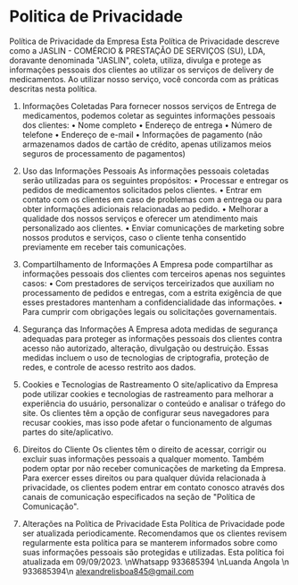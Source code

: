 # Politica de Privacidade
Política de Privacidade da Empresa
Esta Política de Privacidade descreve como a JASLIN - COMÉRCIO & PRESTAÇÃO DE SERVIÇOS (SU), LDA, doravante denominada "JASLIN", coleta, utiliza, divulga e protege as informações pessoais dos clientes ao utilizar os serviços de delivery de medicamentos. Ao utilizar nosso serviço, você concorda com as práticas descritas nesta política.
1. Informações Coletadas
Para fornecer nossos serviços de Entrega de medicamentos, podemos coletar as seguintes informações pessoais dos clientes:
•	Nome completo
•	Endereço de entrega
•	Número de telefone
•	Endereço de e-mail
•	Informações de pagamento (não armazenamos dados de cartão de crédito, apenas utilizamos meios seguros de processamento de pagamentos)
2. Uso das Informações Pessoais
As informações pessoais coletadas serão utilizadas para os seguintes propósitos:
•	Processar e entregar os pedidos de medicamentos solicitados pelos clientes.
•	Entrar em contato com os clientes em caso de problemas com a entrega ou para obter informações adicionais relacionadas ao pedido.
•	Melhorar a qualidade dos nossos serviços e oferecer um atendimento mais personalizado aos clientes.
•	Enviar comunicações de marketing sobre nossos produtos e serviços, caso o cliente tenha consentido previamente em receber tais comunicações.

3. Compartilhamento de Informações
A Empresa pode compartilhar as informações pessoais dos clientes com terceiros apenas nos seguintes casos:
•	Com prestadores de serviços terceirizados que auxiliam no processamento de pedidos e entregas, com a estrita exigência de que esses prestadores mantenham a confidencialidade das informações.
•	Para cumprir com obrigações legais ou solicitações governamentais.

4. Segurança das Informações
A Empresa adota medidas de segurança adequadas para proteger as informações pessoais dos clientes contra acesso não autorizado, alteração, divulgação ou destruição. Essas medidas incluem o uso de tecnologias de criptografia, proteção de redes, e controle de acesso restrito aos dados.
5. Cookies e Tecnologias de Rastreamento
O site/aplicativo da Empresa pode utilizar cookies e tecnologias de rastreamento para melhorar a experiência do usuário, personalizar o conteúdo e analisar o tráfego do site. Os clientes têm a opção de configurar seus navegadores para recusar cookies, mas isso pode afetar o funcionamento de algumas partes do site/aplicativo.
6. Direitos do Cliente
Os clientes têm o direito de acessar, corrigir ou excluir suas informações pessoais a qualquer momento. Também podem optar por não receber comunicações de marketing da Empresa. Para exercer esses direitos ou para qualquer dúvida relacionada à privacidade, os clientes podem entrar em contato conosco através dos canais de comunicação especificados na seção de "Política de Comunicação".
7. Alterações na Política de Privacidade
Esta Política de Privacidade pode ser atualizada periodicamente. Recomendamos que os clientes revisem regularmente esta política para se manterem informados sobre como suas informações pessoais são protegidas e utilizadas.
Esta política foi atualizada em 09/09/2023.
\nWhatsapp 933685394
\nLuanda Angola
\n 933685394\n
alexandrelisboa845@gmail.com





